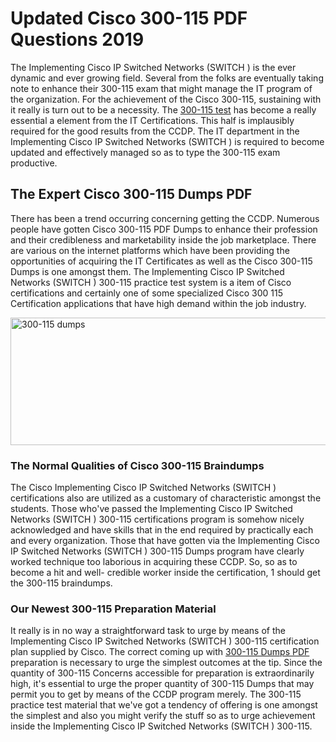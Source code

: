 <h1><strong>Updated Cisco 300-115 PDF Questions 2019</strong></h1>
<p>The Implementing Cisco IP Switched Networks (SWITCH ) is the ever dynamic and ever growing field. Several from the folks are eventually taking note to enhance their 300-115 exam that might manage the IT program of the organization. For the achievement of the Cisco 300-115, sustaining with it really is turn out to be a necessity. The <a href="https://www.securedumps.com/300-115-cheat-sheet.html">300-115 test</a> has become a really essential a element from the IT Certifications. This half is implausibly required for the good results from the CCDP. The IT department in the Implementing Cisco IP Switched Networks (SWITCH ) is required to become updated and effectively managed so as to type the 300-115 exam productive.</p>
<h2><strong>The Expert Cisco 300-115 Dumps PDF</strong></h2>
<p>There has been a trend occurring concerning getting the CCDP. Numerous people have gotten Cisco 300-115 PDF Dumps to enhance their profession and their credibleness and marketability inside the job marketplace. There are various on the internet platforms which have been providing the opportunities of acquiring the IT Certificates as well as the Cisco 300-115 Dumps is one amongst them. The Implementing Cisco IP Switched Networks (SWITCH ) 300-115 practice test system is a item of Cisco certifications and certainly one of some specialized Cisco 300 115 Certification applications that have high demand within the job industry.</p>
<p><a href="https://www.securedumps.com/300-115-cheat-sheet.html"><img src="https://i.imgur.com/LkNlujf.jpg" alt="300-115 dumps" width="550" height="204" /></a></p>
<h3><strong>The Normal Qualities of Cisco 300-115 Braindumps</strong></h3>
<p>The Cisco Implementing Cisco IP Switched Networks (SWITCH ) certifications also are utilized as a customary of characteristic amongst the students. Those who've passed the Implementing Cisco IP Switched Networks (SWITCH ) 300-115 certifications program is somehow nicely acknowledged and have skills that in the end required by practically each and every organization. Those that have gotten via the Implementing Cisco IP Switched Networks (SWITCH ) 300-115 Dumps program have clearly worked technique too laborious in acquiring these CCDP. So, so as to become a hit and well- credible worker inside the certification, 1 should get the 300-115 braindumps.</p>
<h3><strong>Our Newest 300-115 Preparation Material</strong></h3>
<p>It really is in no way a straightforward task to urge by means of the Implementing Cisco IP Switched Networks (SWITCH ) 300-115 certification plan supplied by Cisco. The correct coming up with <a href="https://www.securedumps.com/300-115-cheat-sheet.html">300-115 Dumps PDF</a> preparation is necessary to urge the simplest outcomes at the tip. Since the quantity of 300-115 Concerns accessible for preparation is extraordinarily high, it's essential to urge the proper quantity of 300-115 Dumps that may permit you to get by means of the CCDP program merely. The 300-115 practice test material that we've got a tendency of offering is one amongst the simplest and also you might verify the stuff so as to urge achievement inside the Implementing Cisco IP Switched Networks (SWITCH ) 300-115.</p>
